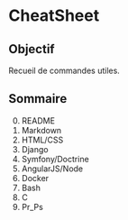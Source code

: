 # CheatSheet

## Objectif
Recueil de commandes utiles.

## Sommaire

0. README
1. Markdown
2. HTML/CSS
3. Django
4. Symfony/Doctrine
5. AngularJS/Node
6. Docker
7. Bash
8. C
9. Pr_Ps
